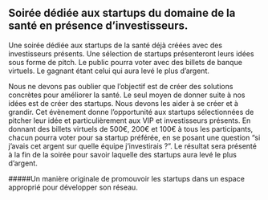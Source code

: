 ## Soirée dédiée aux startups du domaine de la santé en présence d’investisseurs.

Une soirée dédiée aux startups de la santé déjà créées avec des investisseurs présents. Une sélection de startups présenteront leurs idées sous forme de pitch. Le public pourra voter avec des billets de banque virtuels. Le gagnant étant celui qui aura levé le plus d’argent.

Nous ne devons pas oublier que l’objectif est de créer des solutions concrètes pour améliorer la santé. Le seul moyen de donner suite à nos idées est de créer des startups. Nous devons les aider à se créer et à grandir. Cet évènement donne l’opportunité aux startups sélectionnées de pitcher leur idée et particulièrement aux VIP et investisseurs présents. En donnant des billets virtuels de 500€, 200€ et 100€ à tous les participants, chacun pourra voter pour sa startup préférée, en se posant une question “si j’avais cet argent sur quelle équipe j’investirais ?”. Le résultat sera présenté à la fin de la soirée pour savoir laquelle des startups aura levé le plus d’argent.

#####Un manière originale de promouvoir les startups dans un espace approprié pour développer son réseau.
